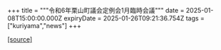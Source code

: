 +++
title = """令和6年栗山町議会定例会1月臨時会議"""
date = 2025-01-08T15:00:00.000Z
expiryDate = 2025-01-26T09:21:36.754Z
tags = ["kuriyama","news"]
+++


[[source]](https://www.town.kuriyama.hokkaido.jp/site/gikai/29930.html)
